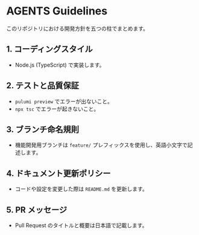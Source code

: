 # AGENTS Guidelines

このリポジトリにおける開発方針を五つの柱でまとめます。

## 1. コーディングスタイル
- Node.js (TypeScript) で実装します。

## 2. テストと品質保証
- `pulumi preview` でエラーが出ないこと。
- `npx tsc` でエラーが起きないこと。

## 3. ブランチ命名規則
- 機能開発用ブランチは `feature/` プレフィックスを使用し、英語小文字で記述します。

## 4. ドキュメント更新ポリシー
- コードや設定を変更した際は `README.md` を更新します。

## 5. PR メッセージ
- Pull Request のタイトルと概要は日本語で記載します。
